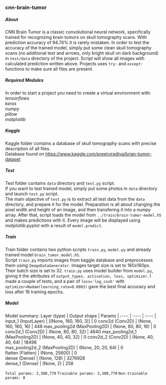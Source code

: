 ### cnn-brain-tumor
##### About
CNN Brain Tumor is a classic convolutional neural network, specifically trained for recognizing brain tumors on skull tomography scans. With prediction accuracy
of 94.74% it is rarely mistaken. In order to test the accuracy of the trained model, simply put some clean skull tomography scans (no additional text and arrows,
only bright skull on dark background) in `test/data` directory of the project. Script will show all images with calculated prediction written above. Projects uses
`try:` and `except:` functions to make sure all files are present.
##### Required Modules
In order to start a project you need to create a virtual environment with:\
*tensorflows*\
*keras*\
*numpy*\
*pillow*\
*matplotlib*
##### Kaggle
Kaggle folder contains a database of skull tomography scans with precise description of all files.\
Database found on https://www.kaggle.com/preetviradiya/brian-tumor-dataset
##### Test
Test folder contains `data` directory and `test.py` script.\
If you want to test trained model, simply put some photos in `data` directory and launch `test.py` script.\
The main objective of `test.py` is to extract all test data from the `data` directory, and prepare it for the model. Preparation is all about changing the
pixel width and height of an image, and then transfering it into a *numpy* array. After that, script loads the model from `../train/brain-tumor-model.h5` and
makes predictions with it. Every image will be displayed using *matplotlib.pyplot* with a result of `model.predict`.
##### Train
Train folder contains two python scripts `train.py`, `model.py` and already trained model `brain_tumor_model.h5`.\
Script `train.py` imports images from kaggle database and preprocesses them using `ImageDataGenerator`. Images target size is set to 160x160px. Their batch size
is set to 32. `train.py` uses model builder from `model.py`, giving it the attributes of `output_types, activation, loss, optimizer`. I made a couple of tests,
and a pair of `loss='log_cosh'` with `optimizer=Nadam(learning_rate=0.0003)` gave the best final accuracy and loss after 16 training epochs.
##### Model
Model summary:
Layer (type) | Output shape | Params
| :---: | :---: | :---: |
input_1 (InputLayer) | [(None, 160, 160, 3)] | 0
conv2d (Conv2D) | (None, 160, 160, 16) | 448 
max_pooling2d (MaxPooling2D) | (None, 80, 80, 16) | 0     
conv2d_1 (Conv2D) | (None, 80, 80, 32) | 4640 
max_pooling2d_1 (MaxPooling2D) | (None, 40, 40, 32) | 0 
conv2d_2 (Conv2D) | (None, 40, 40, 64) | 18496   
max_pooling2d_2 (MaxPooling2D) | (None, 20, 20, 64) | 0   
flatten (Flatten) | (None, 25600) | 0    
dense (Dense) | (None, 128) | 3276928   
dense_1 (Dense) | (None, 2) | 258

`Total params: 3,300,770`
`Trainable params: 3,300,770`
`Non-trainable params: 0`
